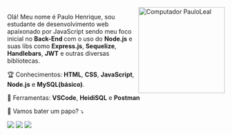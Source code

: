 <img src="https://blush.design/api/download?shareUri=r9NvV7ogi&c=Skin_0%7Eedb98a&bg=ffffff&w=800&h=800&fm=png" min-width="200px" max-width="200px" width="200px" align="right" alt="Computador PauloLeal">

<p align="left"> 
  Olá! Meu nome é Paulo Henrique, sou estudante de desenvolvimento web apaixonado por JavaScript sendo meu foco inicial no <strong> Back-End </strong> com o uso do <strong>Node.js</strong> e suas libs como <strong>Express.js</strong>, <strong>Sequelize</strong>, <strong>Handlebars</strong>, <strong>JWT</strong> e outras diversas bibliotecas.
</p>

<p align="left">
  🏆 Conhecimentos: <strong>HTML</strong>, <strong>CSS</strong>, <strong>JavaScript</strong>, <strong>Node.js</strong> e <strong>MySQL(básico)</strong>.
</p>

<p align="left">
  💼 Ferramentas: <strong>VSCode</strong>, <strong>HeidiSQL</strong> e <strong>Postman</strong>
</p>

<p align="left">
  💌 Vamos bater um papo? ⤵️
</p>

<p align="left">
  <a href="mailto:devpauloleal@gmail.com" target="_blank"" alt="Gmail">
  <img src="https://img.shields.io/badge/-Gmail-FF0000?style=flat-square&labelColor=FF0000&logo=gmail&logoColor=white&link=devpauloleal@gmail.com" /></a>

  <a href="https://www.linkedin.com/in/paulo-leal-7a5a04203/" alt="Linkedin">
  <img src="https://img.shields.io/badge/-Linkedin-0e76a8?style=flat-square&logo=Linkedin&logoColor=white&link=https://www.linkedin.com/in/paulo-leal-7a5a04203/" /></a>

  <a href="https://api.whatsapp.com/send?phone=5511963164212" alt="WhatsApp">
  <img src="https://img.shields.io/badge/-WhatsApp-25d366?style=flat-square&labelColor=25d366&logo=whatsapp&logoColor=white&link=https://api.whatsapp.com/send?phone=5511963164212"/></a>
</p>
